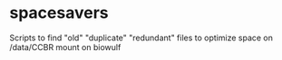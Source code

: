 # spacesavers
Scripts to find "old" "duplicate" "redundant" files to optimize space on /data/CCBR mount on biowulf
